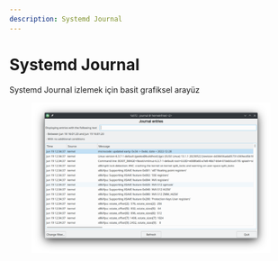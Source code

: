 ```yaml
---
description: Systemd Journal
---
```


# Systemd Journal

Systemd Journal izlemek için basit grafiksel arayüz

<figure><img src="../../../../.gitbook/assets/image (186).png" alt=""><figcaption></figcaption></figure>
